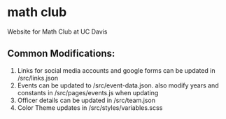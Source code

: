 # math club
Website for Math Club at UC Davis

## Common Modifications:
1. Links for social media accounts and google forms can be updated in /src/links.json
3. Events can be updated to /src/event-data.json. also modify years and constants in /src/pages/events.js when updating
4. Officer details can be updated in /src/team.json
5. Color Theme updates in /src/styles/variables.scss
